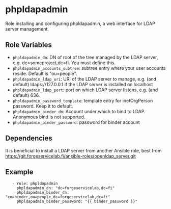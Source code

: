 # phpldapadmin

Role installing and configuring phpldapadmin, a web interface for LDAP server management.

## Role Variables

- `phpldapadmin_dn`: DN of root of the tree managed by the LDAP server, e.g. dc=someproject,dc=fi. You must define this.
- `phpldapadmin_accounts_subtree`: subtree entry where your user accounts reside. Default is "ou=people".
- `phpldapadmin_ldap_uri`: URI of the LDAP server to manage, e.g. (and default) ldaps://127.0.0.1 if the LDAP server is installed on localhost
- `phpldapadmin_ldap_port`: port on which LDAP server listens, e.g. (and default) 636.
- `phpldapadmin_password_template`: template entry for inetOrgPerson password. Keep it to default.
- `phpldapadmin_binder_dn`: Account under which to bind to LDAP. Anonymous bind is not supported.
- `phpldapadmin_binder_password`: password for binder account

## Dependencies

It is beneficial to install a LDAP server from another Ansible role, best from https://git.forgeservicelab.fi/ansible-roles/openldap_server.git


## Example

```
   - role: phpldapadmin
     phpldapadmin_dn: "dc=forgeservicelab,dc=fi"
     phpldapadmin_binder_dn: "cn=binder,ou=people,dc=forgeservicelab,dc=fi"
     phpldapadmin_binder_password: "{{ binder_password }}"
```
